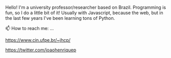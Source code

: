Hello! I'm a university professor/researcher based on Brazil. Programming is fun, so I do a little bit of it! Usually with Javascript, because the web, but in the last few years I've been learning tons of Python.

📫 How to reach me: ...

https://www.cin.ufpe.br/~jhcp/

https://twitter.com/joaohenriquep

<!--
**jhcp/jhcp** is a ✨ _special_ ✨ repository because its `README.md` (this file) appears on your GitHub profile.

Here are some ideas to get you started:

- 🔭 I’m currently working on ...
- 🌱 I’m currently learning ...
- 👯 I’m looking to collaborate on ...
- 🤔 I’m looking for help with ...
- 💬 Ask me about ...
- 📫 How to reach me: ...
- 😄 Pronouns: ...
- ⚡ Fun fact: ...
-->
